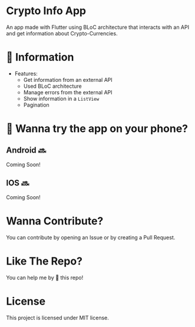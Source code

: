 # Crypto Info App

An app made with Flutter using BLoC architecture that interacts with an API and get information about Crypto-Currencies.

# :book: Information

- Features:
  - Get information from an external API
  - Used BLoC architecture
  - Manage errors from the external API
  - Show information in a `ListView`
  - Pagination

# :iphone: Wanna try the app on your phone?

## Android :soon:

Coming Soon!

## IOS :soon:

Coming Soon!

# Wanna Contribute?

You can contribute by opening an Issue or by creating a Pull Request.

# Like The Repo?

You can help me by :star2: this repo!

# License

This project is licensed under MIT license.
